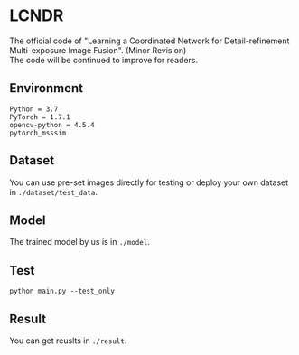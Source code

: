 # LCNDR

The official code of "Learning a Coordinated Network for
Detail-refinement Multi-exposure Image Fusion". (Minor Revision)  
The code will be continued to improve for readers.

## Environment

```
Python = 3.7  
PyTorch = 1.7.1 
opencv-python = 4.5.4   
pytorch_msssim  
```

## Dataset

You can use pre-set images directly for testing or deploy your own dataset in `./dataset/test_data`.

## Model

The trained model by us is in `./model`.

## Test

```
python main.py --test_only
```

## Result

You can get reuslts in `./result`.
